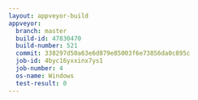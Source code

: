 ```yaml
---
layout: appveyor-build
appveyor:
  branch: master
  build-id: 47830470
  build-number: 521
  commit: 338297d50a63e6d879e85003f6e73856da0c895c
  job-id: 4byc16yxxinx7ys1
  job-number: 4
  os-name: Windows
  test-result: 0
---
```

